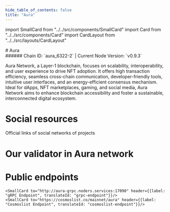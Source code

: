 ```yaml
---
hide_table_of_contents: false
title: "Aura"
---
```


import SmallCard from "../../src/components/SmallCard"
import Card from "../../src/components/Card"
import CardLayout from "../../src/layouts/CardLayout"

<div class="h1-with-icon icon-aura">
# Aura
</div>
###### Chain ID: `aura_6322-2` | Current Node Version: `v0.9.3`


Aura Network, a Layer-1 blockchain, focuses on scalability, interoperability, and user experience to drive NFT adoption. It offers high transaction efficiency, seamless cross-chain communication, developer-friendly tools, intuitive user interfaces, and an energy-efficient consensus mechanism. Ideal for dApps, NFT marketplaces, gaming, and social media, Aura Network aims to enhance blockchain accessibility and foster a sustainable, interconnected digital ecosystem.

# Social resources
Official links of social networks of projects

<CardLayout autoFitEnabled={false}>
    <SmallCard to="https://aura.network/" header={{label: "Website", translateId: "social-telegram"}} iconPath="img/website-icon.svg"/>
    <SmallCard to="https://github.com/aura-nw" header={{label: "GitHub", translateId: "social-telegram"}} iconPath="img/github-icon.svg"/>
    <SmallCard to="https://discord.com/invite/ZFHepmtZvr" header={{label: "Discord", translateId: "social-telegram"}} iconPath="img/discord-icon.svg"/>
    <SmallCard to="https://twitter.com/AuraNetworkHQ" header={{label: "X", translateId: "social-telegram"}} iconPath="img/x-icon.svg"/>
    <SmallCard to="https://t.me/AuraNetworkOfficial" header={{label: "Telegram", translateId: "social-telegram"}} iconPath="img/telegram-icon.svg"/>
</CardLayout>

# Our validator in Aura network

<CardLayout autoFitEnabled={true}>
    <Card
        to="https://aurascan.io/validators/auravaloper1vvqz6j3ucxr6n0ejdz4ck602lnyjew93cgcw4m"
        header={{
            label: "[NODERS]TEAM",
            translateId: "development-setup",
        }}
        body={{
            label: "Trusted blockchain validator",
        }}
        iconPath="img/kotlin-icon.svg"
    />
</CardLayout>

# Public endpoints 

<CardLayout autoFitEnabled={true}>
    <SmallCard to="https://aura-rpc.noders.services" header={{label: "RPC Endpoint", translateId: "rpc-endpoint"}}/>
    <SmallCard to="https://aura-api.noders.services" header={{label: "API Endpoint", translateId: "api-endpoint"}}/>
    
    <SmallCard to="http://aura-grpc.noders.services:17090" header={{label: "gRPC Endpoint", translateId: "grpc-endpoint"}}/>
    <SmallCard to="https://cosmoslist.co/mainnet/aura" header={{label: "Cosmoslist Endpoint", translateId: "cosmoslist-endpoint"}}/>
</CardLayout>


